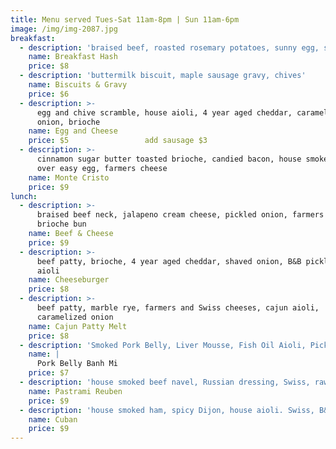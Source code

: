 ```yaml
---
title: Menu served Tues-Sat 11am-8pm | Sun 11am-6pm
image: /img/img-2087.jpg
breakfast:
  - description: 'braised beef, roasted rosemary potatoes, sunny egg, smoked paprika aioli'
    name: Breakfast Hash
    price: $8
  - description: 'buttermilk biscuit, maple sausage gravy, chives'
    name: Biscuits & Gravy
    price: $6
  - description: >-
      egg and chive scramble, house aioli, 4 year aged cheddar, caramelized
      onion, brioche
    name: Egg and Cheese
    price: $5                 add sausage $3
  - description: >-
      cinnamon sugar butter toasted brioche, candied bacon, house smoked ham,
      over easy egg, farmers cheese
    name: Monte Cristo
    price: $9
lunch:
  - description: >-
      braised beef neck, jalapeno cream cheese, pickled onion, farmers cheese,
      brioche bun
    name: Beef & Cheese
    price: $9
  - description: >-
      beef patty, brioche, 4 year aged cheddar, shaved onion, B&B pickles, house
      aioli
    name: Cheeseburger
    price: $8
  - description: >-
      beef patty, marble rye, farmers and Swiss cheeses, cajun aioli,
      caramelized onion
    name: Cajun Patty Melt
    price: $8
  - description: 'Smoked Pork Belly, Liver Mousse, Fish Oil Aioli, Pickled Veg, Cilantro'
    name: |
      Pork Belly Banh Mi
    price: $7
  - description: 'house smoked beef navel, Russian dressing, Swiss, raw kraut, marble rye'
    name: Pastrami Reuben
    price: $9
  - description: 'house smoked ham, spicy Dijon, house aioli. Swiss, B&B Pickle, long roll'
    name: Cuban
    price: $9
---
```


